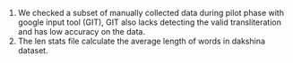 1. We checked a subset of manually collected data during pilot phase with google input tool (GIT), GIT also lacks detecting the valid transliteration and has low accuracy on the data. 
2. The len stats file calculate the average length of words in dakshina dataset.
